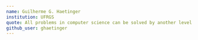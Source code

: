```yaml
---
name: Guilherme G. Haetinger
institution: UFRGS 
quote: All problems in computer science can be solved by another level of indirection.
github_user: ghaetinger 
---
```

